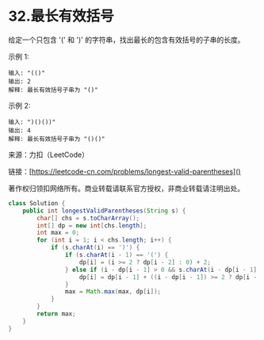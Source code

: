 # 32.最长有效括号
给定一个只包含 '(' 和 ')' 的字符串，找出最长的包含有效括号的子串的长度。

示例 1:

```
输入: "(()"
输出: 2
解释: 最长有效括号子串为 "()"
```
示例 2:

```
输入: ")()())"
输出: 4
解释: 最长有效括号子串为 "()()"
```

来源：力扣（LeetCode）

链接：[https://leetcode-cn.com/problems/longest-valid-parentheses]()

著作权归领扣网络所有。商业转载请联系官方授权，非商业转载请注明出处。

```java
class Solution {
    public int longestValidParentheses(String s) {
        char[] chs = s.toCharArray();
        int[] dp = new int[chs.length];
        int max = 0;
        for (int i = 1; i < chs.length; i++) {
            if (s.charAt(i) == ')') {
                if (s.charAt(i - 1) == '(') {
                    dp[i] = (i >= 2 ? dp[i - 2] : 0) + 2;
                } else if (i - dp[i - 1] > 0 && s.charAt(i - dp[i - 1] - 1) == '(') {
                    dp[i] = dp[i - 1] + ((i - dp[i - 1]) >= 2 ? dp[i - dp[i - 1] - 2] : 0) + 2;
                }
                max = Math.max(max, dp[i]);
            }
        }
        return max;
    }
}
```